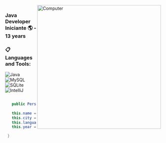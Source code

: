 <img src="https://raw.githubusercontent.com/MicaelliMedeiros/micaellimedeiros/master/image/computer-illustration.png" min-width="400px" max-width="400px" width="400px" align="right" alt="Computer">

### Java Developer Iniciante 🌎 - 13 years

### :clipboard: Languages and Tools:

  ![Java](https://img.shields.io/badge/Java-ED8B00?style=for-the-badge&logo=java&logoColor=white)
  ![MySQL](https://img.shields.io/badge/MySQL-00000F?style=for-the-badge&logo=mysql&logoColor=white)
  ![SQLite](https://img.shields.io/badge/SQLite-07405E?style=for-the-badge&logo=sqlite&logoColor=white)
  ![IntelliJ](https://img.shields.io/badge/IntelliJ-000000?style=for-the-badge&logo=intellij-idea&logoColor=blue)

```java
   
   public Personal(String name, String city, String language, int year) {
   
   this.name = "Henrique";
   this.city = "Taquarituba SP";
   this.language = "Java";
   this.year = 13;

 }
```
